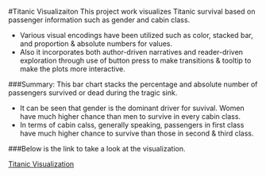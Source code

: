 #Titanic Visualizaiton
This project work visualizes Titanic survival based on passenger information such as gender and cabin class.
- Various visual encodings have been utilized such as color, stacked bar, and proportion & absolute numbers for values. 
- Also it incorporates both author-driven narratives and reader-driven exploration through use of button press to make transitions & tooltip to make the plots more interactive.

###Summary:
This bar chart stacks the percentage and absolute number of passengers survived or dead during the tragic sink.
- It can be seen that gender is the dominant driver for suvival. Women have much higher chance than men to survive in every cabin class. 
- In terms of cabin calss, generally speaking, passengers in first class have much higher chance to survive than those in second & third class.

###Below is the link to take a look at the visualization. 

[Titanic Visualization](http://bl.ocks.org/YanhuaHe/raw/17ba2280b2e0190821ab8d512fdf73ca/)
